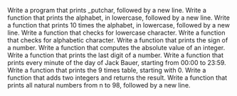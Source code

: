 Write a program that prints _putchar, followed by a new line.
Write a function that prints the alphabet, in lowercase, followed by a new line.
Write a function that prints 10 times the alphabet, in lowercase, followed by a new line.
Write a function that checks for lowercase character. 
Write a function that checks for alphabetic character.
Write a function that prints the sign of a number.
Write a function that computes the absolute value of an integer.
Write a function that prints the last digit of a number.
Write a function that prints every minute of the day of Jack Bauer, starting from 00:00 to 23:59.
Write a function that prints the 9 times table, starting with 0.
Write a function that adds two integers and returns the result.
Write a function that prints all natural numbers from n to 98, followed by a new line.
